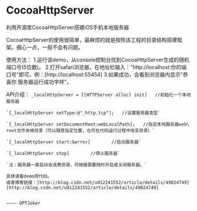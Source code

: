 # CocoaHttpServer
利用开源库CocoaHttpServer搭建iOS手机本地服务器

CocoaHttpServer的使用很简单，最麻烦的就是按照该工程的目录结构搭建框架。细心一点，一般不会有问题。

使用方法：
	1.运行该demo，从console控制台找到CocoaHttpServer生成的随机端口号(5位数)。
	2.打开safari浏览器，在地址栏输入："http://localhost:你的端口号"即可。例：[http://localhost:55454]
	3.如果成功，会看到浏览器内显示"恭喜你 服务器运行成功字样"。

API介绍：
	`_localHttpServer = [[HTTPServer alloc] init]	//初始化一个本地服务器`
	
	`[_localHttpServer setType:@"_http.tcp"];	//设置服务器类型`
	
	`[_localHttpServer setDocumentRoot:webLocalPath];	//指定本地服务器web\ root文件夹根目录（可以随意指定位置，也可在代码运行过程中改变目录）`
	
	`[_localHttpServer start:&error]		//启动服务器`
	
	`[_localHttpServer stop]		//停止服务器`

	`注：服务器一直启动会浪费资源，可根据需要随时开启或关闭服务器。`
	
	具体请看demo得代码。
	或者博客链接：[http://blog.csdn.net/u012241552/article/details/49024749][http://blog.csdn.net/u012241552/article/details/49024749]
								
																		———— OPTJoker
